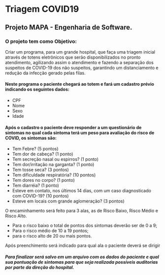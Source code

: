 # Triagem COVID19
## Projeto MAPA - Engenharia de Software.
### O projeto tem como Objetivo:
Criar um programa, para um grande hospital, que faça uma triagem inicial através de totens eletrônicos que serão disponibilizados no pronto atendimento, agilizando assim o atendimento e fazendo a separação dos suspeitos de COVID-19 dos não suspeitos, garantindo um distanciamento e redução da infecção gerado pelas filas.
#### Neste programa o paciente chegará ao totem e fará um cadastro prévio indicando os seguintes dados:
* CPF
* Nome
* Sexo
* Idade

#### Após o cadastro o paciente deve responder a um questionário de sintomas no qual cada sintoma terá um peso para avaliação do risco de COVID, os sintomas são:
* Tem Febre? (5 pontos)
* Tem dor de cabeça? (1 ponto)
* Tem secreção nasal ou espirros? (1 ponto)
* Tem dor/irritação na garganta? (1 ponto)
* Tem tosse seca? (3 pontos)
* Tem dificuldade respiratória? (10 pontos)
* Tem dores no corpo? (1 ponto)
* Tem diarréia? (1 ponto)
* Esteve em contato, nos últimos 14 dias, com um caso diagnosticado com COVID-19? (10 pontos)
* Esteve em locais com grande aglomeração? (3 pontos)

O encaminhamento será feito para 3 alas, as de Risco Baixo, Risco Médio e Risco Alto.
* Para o risco baixo o total de pontos dos sintomas deverão ser de 0 a 9;
* Para o risco médio de 10 a 19 pontos;
* para o risco alto de 20 ou mais pontos.

Após preenchimento será indicado para qual ala o paciente deverá se dirigir

##### Para finalizar será salvo em um arquivo com os dados do paciente e qual sua pontuação de sintomas para que seja realizada possíveis auditorias por parte da direção do hospital.
